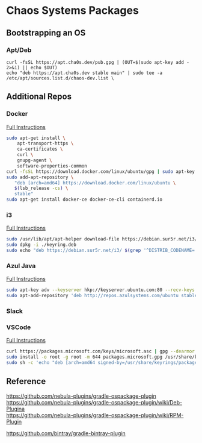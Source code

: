 # Chaos Systems Packages

## Bootstrapping an OS

### Apt/Deb
```
curl -fsSL https://apt.cha0s.dev/pub.gpg | (OUT=$(sudo apt-key add - 2>&1) || echo $OUT)
echo "deb https://apt.cha0s.dev stable main" | sudo tee -a /etc/apt/sources.list.d/chaos-dev.list \
```

## Additional Repos

### Docker
[Full Instructions](https://docs.docker.com/install/linux/docker-ce/ubuntu/#install-using-the-repository)

```sh
sudo apt-get install \
    apt-transport-https \
    ca-certificates \
    curl \
    gnupg-agent \
    software-properties-common
curl -fsSL https://download.docker.com/linux/ubuntu/gpg | sudo apt-key add -
sudo add-apt-repository \
   "deb [arch=amd64] https://download.docker.com/linux/ubuntu \
   $(lsb_release -cs) \
   stable"
sudo apt-get install docker-ce docker-ce-cli containerd.io
```

### i3
[Full Instructions](https://i3wm.org/docs/repositories.html)

```sh
sudo /usr/lib/apt/apt-helper download-file https://debian.sur5r.net/i3/pool/main/s/sur5r-keyring/sur5r-keyring_2019.02.01_all.deb keyring.deb SHA256:176af52de1a976f103f9809920d80d02411ac5e763f695327de9fa6aff23f416
sudo dpkg -i ./keyring.deb
sudo echo "deb https://debian.sur5r.net/i3/ $(grep '^DISTRIB_CODENAME=' /etc/lsb-release | cut -f2 -d=) universe" >> /etc/apt/sources.list.d/sur5r-i3.list
```

### Azul Java
[Full Instructions](https://docs.azul.com/zulu/zuludocs/ZuluUserGuide/PrepareZuluPlatform/AttachAPTRepositoryUbuntuOrDebianSys.htm)

```sh
sudo apt-key adv --keyserver hkp://keyserver.ubuntu.com:80 --recv-keys 0xB1998361219BD9C9
sudo apt-add-repository 'deb http://repos.azulsystems.com/ubuntu stable main'
```

### Slack


### VSCode
[Full Instructions](https://code.visualstudio.com/docs/setup/linux)

```sh
curl https://packages.microsoft.com/keys/microsoft.asc | gpg --dearmor > packages.microsoft.gpg
sudo install -o root -g root -m 644 packages.microsoft.gpg /usr/share/keyrings/
sudo sh -c 'echo "deb [arch=amd64 signed-by=/usr/share/keyrings/packages.microsoft.gpg] https://packages.microsoft.com/repos/vscode stable main" > /etc/apt/sources.list.d/vscode.list'
```
## Reference
https://github.com/nebula-plugins/gradle-ospackage-plugin  
https://github.com/nebula-plugins/gradle-ospackage-plugin/wiki/Deb-Plugina  
https://github.com/nebula-plugins/gradle-ospackage-plugin/wiki/RPM-Plugin  

https://github.com/bintray/gradle-bintray-plugin  
